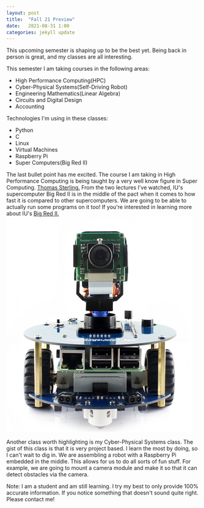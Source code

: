 ```yaml
---
layout: post
title:  "Fall 21 Preview"
date:   2021-08-31 1:00
categories: jekyll update
---
```


This upcoming semester is shaping up to be the best yet. Being back in person is great, and my classes are all
interesting.

This semester I am taking courses in the following areas:
 * High Performance Computing(HPC)
 * Cyber-Physical Systems(Self-Driving Robot)
 * Engineering Mathematics(Linear Algebra)
 * Circuits and Digital Design
 * Accounting

Technologies I'm using in these classes:
* Python
* C
* Linux
* Virtual Machines
* Raspberry Pi
* Super Computers(Big Red II)

The last bullet point has me excited. The course I am taking in High Performance Computing is
being taught by a very well know figure in Super Computing. [Thomas Sterling.](https://luddy.indiana.edu/contact/profile/?profile_id=303)
From the two lectures I've watched, IU's supercomputer Big Red II is in the middle of the pact when it comes to how fast it is
compared to other supercomputers. We are going to be able to actually run some programs on it too!
If you're interested in learning more about IU's [Big Red II.](https://www.hpcwire.com/2013/04/19/big_red_ii_colors_new_page_for_hybrid_systems/)
<img src="/assets/alphabot2-image.png"/>

Another class worth highlighting is my Cyber-Physical Systems class. The gist of this class is that it is very project based.
I learn the most by doing, so I can't wait to dig in. We are assembling a robot with a Raspberry Pi embedded in the middle. This allows for us to do all sorts of fun stuff. For example, we are going to mount a camera module and make it so that it can detect obstacles via the camera.

<p>
  <p>
    Note: I am a student and am still learning. I try my best to only provide 100% accurate information. If you notice something that doesn't sound quite right. Please contact me!
  </p>
</p>

